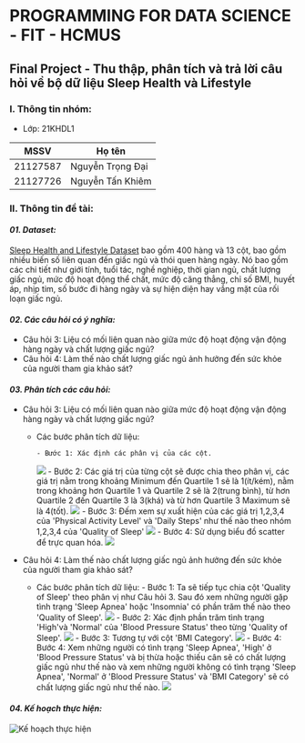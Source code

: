 # PROGRAMMING FOR DATA SCIENCE - FIT - HCMUS

## Final Project - Thu thập, phân tích và trả lời câu hỏi về bộ dữ liệu Sleep Health và Lifestyle

### I. Thông tin nhóm:

- Lớp: 21KHDL1

| MSSV     | Họ tên           |
| -------- | ---------------- |
| 21127587 | Nguyễn Trọng Đại |
| 21127726 | Nguyễn Tấn Khiêm |

### II. Thông tin đề tài:

#### **_01. Dataset:_**

[Sleep Health and Lifestyle Dataset](https://www.kaggle.com/datasets/uom190346a/sleep-health-and-lifestyle-dataset) bao gồm 400 hàng và 13 cột, bao gồm nhiều biến số liên quan đến giấc ngủ và thói quen hàng ngày. Nó bao gồm các chi tiết như giới tính, tuổi tác, nghề nghiệp, thời gian ngủ, chất lượng giấc ngủ, mức độ hoạt động thể chất, mức độ căng thẳng, chỉ số BMI, huyết áp, nhịp tim, số bước đi hàng ngày và sự hiện diện hay vắng mặt của rối loạn giấc ngủ.

#### **_02. Các câu hỏi có ý nghĩa:_**

- Câu hỏi 3: Liệu có mối liên quan nào giữa mức độ hoạt động vận động hàng ngày và chất lượng giấc ngủ?
- Câu hỏi 4: Làm thế nào chất lượng giấc ngủ ảnh hưởng đến sức khỏe của người tham gia khảo sát?

#### **_03. Phân tích các câu hỏi:_**

- Câu hỏi 3: Liệu có mối liên quan nào giữa mức độ hoạt động vận động hàng ngày và chất lượng giấc ngủ?

  - Các bước phân tích dữ liệu:

        - Bước 1: Xác định các phân vị của các cột.

    ![](./Images/Cau3_B1.png) - Bước 2: Các giá trị của từng cột sẽ được chia theo phân vị, các giá trị nằm trong khoảng Minimum đến Quartile 1 sẽ là 1(ít/kém), nằm trong khoảng hơn Quartile 1 và Quartile 2 sẽ là 2(trung bình), từ hơn Quartile 2 đến Quartile 3 là 3(khá) và từ hơn Quartile 3 Maximum sẽ là 4(tốt).
    ![](./Images/Cau3_B2.png) - Bước 3: Đếm xem sự xuất hiện của các giá trị 1,2,3,4 của 'Physical Activity Level' và 'Daily Steps' như thế nào theo nhóm 1,2,3,4 của 'Quality of Sleep'
    ![](./Images/Cau3_B3.png) - Bước 4: Sử dụng biểu đồ scatter để trực quan hóa.
    ![](./Images/Cau3_B4.png)

- Câu hỏi 4: Làm thế nào chất lượng giấc ngủ ảnh hưởng đến sức khỏe của người tham gia khảo sát?
  - Các bước phân tích dữ liệu: - Bước 1: Ta sẽ tiếp tục chia cột 'Quality of Sleep' theo phân vị như Câu hỏi 3. Sau đó xem những người gặp tình trạng 'Sleep Apnea' hoặc 'Insomnia' có phần trăm thế nào theo 'Quality of Sleep'.
    ![](./Images/Cau4_B1.png) - Bước 2: Xác định phần trăm tình trạng 'High'và 'Normal' của 'Blood Pressure Status' theo từng 'Quality of Sleep'.
    ![](./Images/Cau4_B2.png) - Bước 3: Tương tự với cột 'BMI Category'.
    ![](./Images/Cau4_B3.png) - Bước 4: Bước 4: Xem những người có tình trạng 'Sleep Apnea', 'High' ở 'Blood Pressure Status' và bị thừa hoặc thiếu cân sẽ có chất lượng giấc ngủ như thế nào và xem những người không có tình trạng 'Sleep Apnea', 'Normal' ở 'Blood Pressure Status' và 'BMI Category' sẽ có chất lượng giấc ngủ như thế nào.
    ![](./Images/Cau4_B4.png)

#### **_04. Kế hoạch thực hiện:_**

![Kế hoạch thực hiện](./planning.png)
